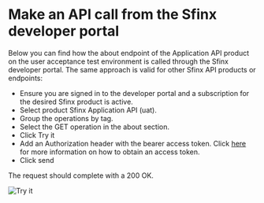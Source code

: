 # Make an API call from the Sfinx developer portal

Below you can find how the about endpoint of the Application API product on the user acceptance test environment is called through the Sfinx developer portal. The same approach is valid for other Sfinx API products or endpoints:

* Ensure you are signed in to the developer portal and a subscription for the desired Sfinx product is active.
* Select product Sfinx Application API (uat).
* Group the operations by tag.
* Select the GET operation in the about section.
* Click Try it
* Add an Authorization header with the bearer access token. Click [here](./postman-request-access-token.md) for more information on how to obtain an access token.
* Click send

The request should complete with a 200 OK.

![Try it](./../media/developer-portal-try-about-endpoint.png)
